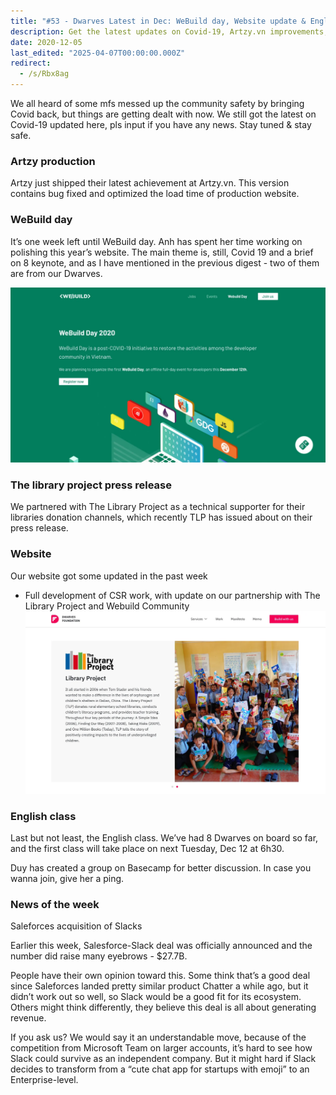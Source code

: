```yaml
---
title: "#53 - Dwarves Latest in Dec: WeBuild day, Website update & English class"
description: Get the latest updates on Covid-19, Artzy.vn improvements, WeBuild day, The Library Project partnership, Salesforce-Slack deal, and new English classes for our community.
date: 2020-12-05
last_edited: "2025-04-07T00:00:00.000Z"
redirect:
  - /s/Rbx8ag
---
```


We all heard of some mfs messed up the community safety by bringing Covid back, but things are getting dealt with now. We still got the latest on Covid-19 updated here, pls input if you have any news. Stay tuned & stay safe.

### Artzy production

Artzy just shipped their latest achievement at Artzy.vn. This version contains bug fixed and optimized the load time of production website.

### WeBuild day

It’s one week left until WeBuild day. Anh has spent her time working on polishing this year’s website. The main theme is, still, Covid 19 and a brief on 8 keynote, and as I have mentioned in the previous digest - two of them are from our Dwarves.

![](assets/notion-image-1744007134384-9c0t3.webp)

### The library project press release

We partnered with The Library Project as a technical supporter for their libraries donation channels, which recently TLP has issued about on their press release.

### Website

Our website got some updated in the past week

- Full development of CSR work, with update on our partnership with The Library Project and Webuild Community
  ![](assets/notion-image-1744007134784-26s3o.webp)

### English class

Last but not least, the English class. We’ve had 8 Dwarves on board so far, and the first class will take place on next Tuesday, Dec 12 at 6h30.

Duy has created a group on Basecamp for better discussion. In case you wanna join, give her a ping.

### News of the week

Saleforces acquisition of Slacks

Earlier this week, Salesforce-Slack deal was officially announced and the number did raise many eyebrows - $27.7B.

People have their own opinion toward this. Some think that’s a good deal since Saleforces landed pretty similar product Chatter a while ago, but it didn’t work out so well, so Slack would be a good fit for its ecosystem. Others might think differently, they believe this deal is all about generating revenue.

If you ask us? We would say it an understandable move, because of the competition from Microsoft Team on larger accounts, it’s hard to see how Slack could survive as an independent company. But it might hard if Slack decides to transform from a “cute chat app for startups with emoji” to an Enterprise-level.
